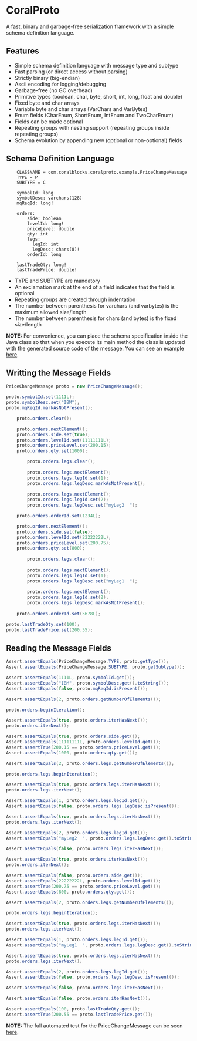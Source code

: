 # CoralProto
A fast, binary and garbage-free serialization framework with a simple schema definition language.

## Features
- Simple schema definition language with message type and subtype
- Fast parsing (or direct access without parsing)
- Strictly binary (big-endian)
- Ascii encoding for logging/debugging
- Garbage-free (no GC overhead)
- Primitive types (boolean, char, byte, short, int, long, float and double)
- Fixed byte and char arrays
- Variable byte and char arrays (VarChars and VarBytes)
- Enum fields (CharEnum, ShortEnum, IntEnum and TwoCharEnum)
- Fields can be made optional
- Repeating groups with nesting support (repeating groups inside repeating groups)
- Schema evolution by appending new (optional or non-optional) fields

## Schema Definition Language
```plain
    CLASSNAME = com.coralblocks.coralproto.example.PriceChangeMessage
    TYPE = P
    SUBTYPE = C
    
    symbolId: long
    symbolDesc: varchars(128)
    mqReqId: long!
    
    orders:
        side: boolean
        levelId: long!
        priceLevel: double
        qty: int
        legs:
          legId: int
          legDesc: chars(8)!
        orderId: long
    
    lastTradeQty: long!
    lastTradePrice: double!
```
- TYPE and SUBTYPE are mandatory
- An exclamation mark at the end of a field indicates that the field is optional
- Repeating groups are created through indentation
- The number between parenthesis for varchars (and varbytes) is the maximum allowed size/length
- The number between parenthesis for chars (and bytes) is the fixed size/length

**NOTE:** For convenience, you can place the schema specification inside the Java class so that when you execute its main method the class is updated with the generated source code of the message. You can see an example [here](https://github.com/coralblocks/CoralProto/blob/main/src/main/java/com/coralblocks/coralproto/example/PriceChangeMessage.java).

## Writting the Message Fields
```java
PriceChangeMessage proto = new PriceChangeMessage();

proto.symbolId.set(1111L);
proto.symbolDesc.set("IBM");
proto.mqReqId.markAsNotPresent();

    proto.orders.clear();

    proto.orders.nextElement();
    proto.orders.side.set(true);
    proto.orders.levelId.set(11111111L);
    proto.orders.priceLevel.set(200.15);
    proto.orders.qty.set(1000);

        proto.orders.legs.clear();
    
        proto.orders.legs.nextElement();
        proto.orders.legs.legId.set(1);
        proto.orders.legs.legDesc.markAsNotPresent();
        
        proto.orders.legs.nextElement();
        proto.orders.legs.legId.set(2);
        proto.orders.legs.legDesc.set("myLeg2  ");

    proto.orders.orderId.set(1234L);

    proto.orders.nextElement();
    proto.orders.side.set(false);
    proto.orders.levelId.set(22222222L);
    proto.orders.priceLevel.set(200.75);
    proto.orders.qty.set(800);
    
        proto.orders.legs.clear();
    
        proto.orders.legs.nextElement();
        proto.orders.legs.legId.set(1);
        proto.orders.legs.legDesc.set("myLeg1  ");
        
        proto.orders.legs.nextElement();
        proto.orders.legs.legId.set(2);
        proto.orders.legs.legDesc.markAsNotPresent();
    
    proto.orders.orderId.set(5678L);

proto.lastTradeQty.set(100);
proto.lastTradePrice.set(200.55);
```

## Reading the Message Fields
```java
Assert.assertEquals(PriceChangeMessage.TYPE, proto.getType());
Assert.assertEquals(PriceChangeMessage.SUBTYPE, proto.getSubtype());

Assert.assertEquals(1111L, proto.symbolId.get());
Assert.assertEquals("IBM", proto.symbolDesc.get().toString());
Assert.assertEquals(false, proto.mqReqId.isPresent());

Assert.assertEquals(2, proto.orders.getNumberOfElements());

proto.orders.beginIteration();

Assert.assertEquals(true, proto.orders.iterHasNext());
proto.orders.iterNext();

Assert.assertEquals(true, proto.orders.side.get());
Assert.assertEquals(11111111L, proto.orders.levelId.get());
Assert.assertTrue(200.15 == proto.orders.priceLevel.get());
Assert.assertEquals(1000, proto.orders.qty.get());

Assert.assertEquals(2, proto.orders.legs.getNumberOfElements());

proto.orders.legs.beginIteration();

Assert.assertEquals(true, proto.orders.legs.iterHasNext());
proto.orders.legs.iterNext();

Assert.assertEquals(1, proto.orders.legs.legId.get());
Assert.assertEquals(false, proto.orders.legs.legDesc.isPresent());

Assert.assertEquals(true, proto.orders.legs.iterHasNext());
proto.orders.legs.iterNext();

Assert.assertEquals(2, proto.orders.legs.legId.get());
Assert.assertEquals("myLeg2  ", proto.orders.legs.legDesc.get().toString());

Assert.assertEquals(false, proto.orders.legs.iterHasNext());

Assert.assertEquals(true, proto.orders.iterHasNext());
proto.orders.iterNext();

Assert.assertEquals(false, proto.orders.side.get());
Assert.assertEquals(22222222L, proto.orders.levelId.get());
Assert.assertTrue(200.75 == proto.orders.priceLevel.get());
Assert.assertEquals(800, proto.orders.qty.get());

Assert.assertEquals(2, proto.orders.legs.getNumberOfElements());

proto.orders.legs.beginIteration();

Assert.assertEquals(true, proto.orders.legs.iterHasNext());
proto.orders.legs.iterNext();

Assert.assertEquals(1, proto.orders.legs.legId.get());
Assert.assertEquals("myLeg1  ", proto.orders.legs.legDesc.get().toString());

Assert.assertEquals(true, proto.orders.legs.iterHasNext());
proto.orders.legs.iterNext();

Assert.assertEquals(2, proto.orders.legs.legId.get());
Assert.assertEquals(false, proto.orders.legs.legDesc.isPresent());

Assert.assertEquals(false, proto.orders.legs.iterHasNext());

Assert.assertEquals(false, proto.orders.iterHasNext());

Assert.assertEquals(100, proto.lastTradeQty.get());
Assert.assertTrue(200.55 == proto.lastTradePrice.get());
```
**NOTE:** The full automated test for the PriceChangeMessage can be seen [here](https://github.com/coralblocks/CoralProto/blob/main/src/test/java/com/coralblocks/coralproto/PriceChangeMessageTest.java).

